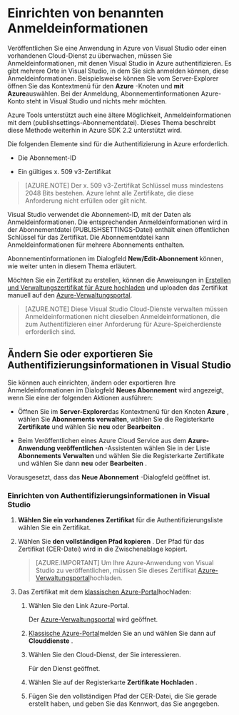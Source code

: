 <properties
   pageTitle="Einrichten von Authentifizierungsinformationen namens | Microsoft Azure"
   description="Hier erfahren Sie, wie auf Anmeldeinformationen, Visual Studio kann in Azure veröffentlichen Sie eine Anwendung in Azure von Visual Studio oder einen vorhandenen Clouddienst überwachen authentifizieren... "
   services="visual-studio-online"
   documentationCenter="na"
   authors="TomArcher"
   manager="douge"
   editor="" />
<tags
   ms.service="multiple"
   ms.devlang="dotnet"
   ms.topic="article"
   ms.tgt_pltfrm="na"
   ms.workload="multiple"
   ms.date="08/15/2016"
   ms.author="tarcher" />

# <a name="setting-up-named-authentication-credentials"></a>Einrichten von benannten Anmeldeinformationen

Veröffentlichen Sie eine Anwendung in Azure von Visual Studio oder einen vorhandenen Cloud-Dienst zu überwachen, müssen Sie Anmeldeinformationen, mit denen Visual Studio in Azure authentifizieren. Es gibt mehrere Orte in Visual Studio, in dem Sie sich anmelden können, diese Anmeldeinformationen. Beispielsweise können Sie vom Server-Explorer öffnen Sie das Kontextmenü für den **Azure** -Knoten und **mit Azure**auswählen. Bei der Anmeldung, Abonnementinformationen Azure-Konto steht in Visual Studio und nichts mehr möchten.

Azure Tools unterstützt auch eine ältere Möglichkeit, Anmeldeinformationen mit dem (publishsettings-Abonnementdatei). Dieses Thema beschreibt diese Methode weiterhin in Azure SDK 2.2 unterstützt wird.

Die folgenden Elemente sind für die Authentifizierung in Azure erforderlich.

- Die Abonnement-ID

- Ein gültiges x. 509 v3-Zertifikat

>[AZURE.NOTE] Der x. 509 v3-Zertifikat Schlüssel muss mindestens 2048 Bits bestehen. Azure lehnt alle Zertifikate, die diese Anforderung nicht erfüllen oder gilt nicht.

Visual Studio verwendet die Abonnement-ID, mit der Daten als Anmeldeinformationen. Die entsprechenden Anmeldeinformationen wird in der Abonnementdatei (PUBLISHSETTINGS-Datei) enthält einen öffentlichen Schlüssel für das Zertifikat. Die Abonnementdatei kann Anmeldeinformationen für mehrere Abonnements enthalten.

Abonnementinformationen im Dialogfeld **New/Edit-Abonnement** können, wie weiter unten in diesem Thema erläutert.

Möchten Sie ein Zertifikat zu erstellen, können die Anweisungen in [Erstellen und Verwaltungszertifikat für Azure hochladen](https://msdn.microsoft.com/library/windowsazure/gg551722.aspx) und uploaden das Zertifikat manuell auf den [Azure-Verwaltungsportal](http://go.microsoft.com/fwlink/?LinkID=213885).

>[AZURE.NOTE] Diese Visual Studio Cloud-Dienste verwalten müssen Anmeldeinformationen nicht dieselben Anmeldeinformationen, die zum Authentifizieren einer Anforderung für Azure-Speicherdienste erforderlich sind.

## <a name="modify-or-export-authentication-credentials-in-visual-studio"></a>Ändern Sie oder exportieren Sie Authentifizierungsinformationen in Visual Studio

Sie können auch einrichten, ändern oder exportieren Ihre Anmeldeinformationen im Dialogfeld **Neues Abonnement** wird angezeigt, wenn Sie eine der folgenden Aktionen ausführen:

- Öffnen Sie im **Server-Explorer**das Kontextmenü für den Knoten **Azure** , wählen Sie **Abonnements verwalten**, wählen Sie die Registerkarte **Zertifikate** und wählen Sie **neu** oder **Bearbeiten** .

- Beim Veröffentlichen eines Azure Cloud Service aus dem **Azure-Anwendung veröffentlichen** -Assistenten wählen Sie in der Liste **Abonnements** **Verwalten** und wählen Sie die Registerkarte Zertifikate und wählen Sie dann **neu** oder **Bearbeiten** .

Vorausgesetzt, dass das **Neue Abonnement** -Dialogfeld geöffnet ist.

### <a name="to-set-up-authentication-credentials-in-visual-studio"></a>Einrichten von Authentifizierungsinformationen in Visual Studio

1. **Wählen Sie ein vorhandenes Zertifikat** für die Authentifizierungsliste wählen Sie ein Zertifikat.

1. Wählen Sie **den vollständigen Pfad kopieren** . Der Pfad für das Zertifikat (CER-Datei) wird in die Zwischenablage kopiert.

    >[AZURE.IMPORTANT] Um Ihre Azure-Anwendung von Visual Studio zu veröffentlichen, müssen Sie dieses Zertifikat [Azure-Verwaltungsportal](http://go.microsoft.com/fwlink/?LinkID=213885)hochladen.

1. Das Zertifikat mit dem [klassischen Azure-Portal](http://go.microsoft.com/fwlink/?LinkID=213885)hochladen:

    1. Wählen Sie den Link Azure-Portal.

         Der [Azure-Verwaltungsportal](http://go.microsoft.com/fwlink/?LinkID=213885) wird geöffnet.

    1. [Klassische Azure-Portal](http://go.microsoft.com/fwlink/?LinkID=213885)melden Sie an und wählen Sie dann auf **Clouddienste** .

    1. Wählen Sie den Cloud-Dienst, der Sie interessieren.

        Für den Dienst geöffnet.

    1. Wählen Sie auf der Registerkarte **Zertifikate** **Hochladen** .

    1. Fügen Sie den vollständigen Pfad der CER-Datei, die Sie gerade erstellt haben, und geben Sie das Kennwort, das Sie angegeben.
